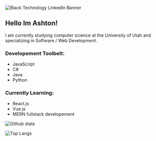 ![Black Technology LinkedIn Banner](https://user-images.githubusercontent.com/58439057/145496470-16a5117d-160a-444c-a1ff-7d88da440a67.png)

## Hello Im Ashton!

I am currently studying computer science at the University of Utah and specializing in Software / Web Development.

### Developement Toolbelt:
- JavaScript
- C#
- Java
- Python

### Currently Learning:
- React.js
- Vue.js
- MERN fullstack developement

![Github stats](https://github-readme-stats.vercel.app/api?username=FouL06&show_icons=true&theme=radical) 

![Top Langs](https://github-readme-stats.vercel.app/api/top-langs/?username=FouL06&show_icons=true&theme=radical&layout=compact)
